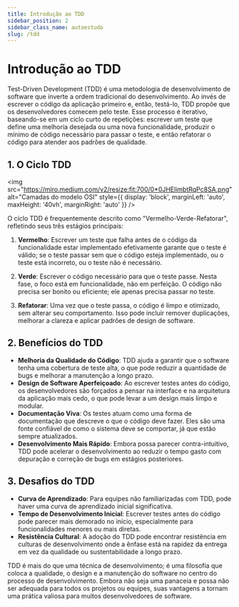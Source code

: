 ```yaml
---
title: Introdução ao TDD
sidebar_position: 2
sidebar_class_name: autoestudo
slug: /tdd
---
```


# Introdução ao TDD

Test-Driven Development (TDD) é uma metodologia de desenvolvimento de software
que inverte a ordem tradicional do desenvolvimento. Ao invés de escrever o
código da aplicação primeiro e, então, testá-lo, TDD propõe que os
desenvolvedores comecem pelo teste. Esse processo é iterativo, baseando-se em
um ciclo curto de repetições: escrever um teste que define uma melhoria
desejada ou uma nova funcionalidade, produzir o mínimo de código necessário
para passar o teste, e então refatorar o código para atender aos padrões de
qualidade.

## 1. O Ciclo TDD


<img 
  src="https://miro.medium.com/v2/resize:fit:700/0*0JHElimbtRqPc8SA.png"
  alt="Camadas do modelo OSI" 
  style={{ 
    display: 'block',
    marginLeft: 'auto',
    maxHeight: '40vh',
    marginRight: 'auto'
  }} 
/>
<br/>



O ciclo TDD é frequentemente descrito como "Vermelho-Verde-Refatorar",
refletindo seus três estágios principais:

1. **Vermelho**: Escrever um teste que falha antes de o código da
   funcionalidade estar implementado efetivamente garante que o teste é válido;
   se o teste passar sem que o código esteja implementado, ou o teste está
   incorreto, ou o teste não é necessário.

2. **Verde**: Escrever o código necessário para que o teste passe. Nesta fase,
   o foco está em funcionalidade, não em perfeição. O código não precisa ser
   bonito ou eficiente; ele apenas precisa passar no teste.

3. **Refatorar**: Uma vez que o teste passa, o código é limpo e otimizado, sem
   alterar seu comportamento. Isso pode incluir remover duplicações, melhorar a
   clareza e aplicar padrões de design de software.

## 2. Benefícios do TDD

- **Melhoria da Qualidade do Código**: TDD ajuda a garantir que o software
  tenha uma cobertura de teste alta, o que pode reduzir a quantidade de bugs e
  melhorar a manutenção a longo prazo.
- **Design de Software Aperfeiçoado**: Ao escrever testes antes do código, os
  desenvolvedores são forçados a pensar na interface e na arquitetura da
  aplicação mais cedo, o que pode levar a um design mais limpo e modular.
- **Documentação Viva**: Os testes atuam como uma forma de documentação que
  descreve o que o código deve fazer. Eles são uma fonte confiável de como o
  sistema deve se comportar, já que estão sempre atualizados.
- **Desenvolvimento Mais Rápido**: Embora possa parecer contra-intuitivo, TDD
  pode acelerar o desenvolvimento ao reduzir o tempo gasto com depuração e
  correção de bugs em estágios posteriores.

## 3. Desafios do TDD

- **Curva de Aprendizado**: Para equipes não familiarizadas com TDD, pode haver
  uma curva de aprendizado inicial significativa.
- **Tempo de Desenvolvimento Inicial**: Escrever testes antes do código pode
  parecer mais demorado no início, especialmente para funcionalidades menores
  ou mais diretas.
- **Resistência Cultural**: A adoção do TDD pode encontrar resistência em
  culturas de desenvolvimento onde a ênfase está na rapidez da entrega em vez
  da qualidade ou sustentabilidade a longo prazo.

TDD é mais do que uma técnica de desenvolvimento; é uma filosofia que coloca a
qualidade, o design e a manutenção do software no centro do processo de
desenvolvimento. Embora não seja uma panaceia e possa não ser adequada para
todos os projetos ou equipes, suas vantagens a tornam uma prática valiosa para
muitos desenvolvedores de software.
